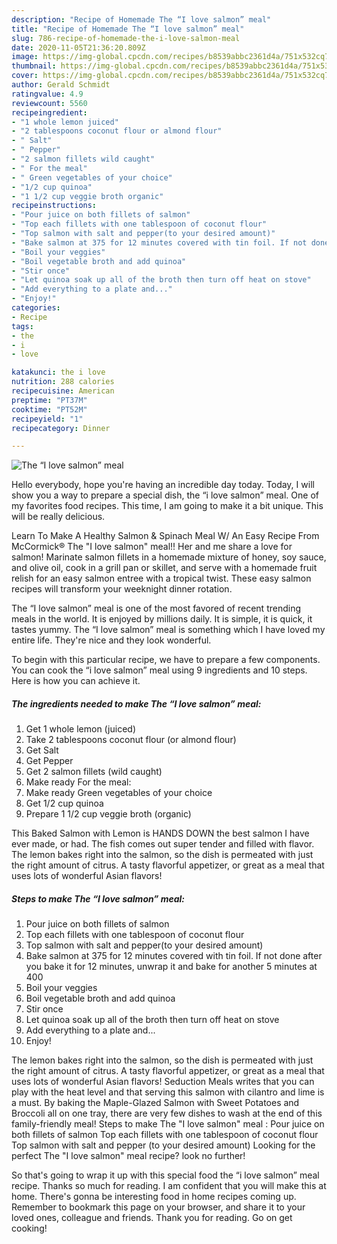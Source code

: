 ```yaml
---
description: "Recipe of Homemade The “I love salmon” meal"
title: "Recipe of Homemade The “I love salmon” meal"
slug: 786-recipe-of-homemade-the-i-love-salmon-meal
date: 2020-11-05T21:36:20.809Z
image: https://img-global.cpcdn.com/recipes/b8539abbc2361d4a/751x532cq70/the-i-love-salmon-meal-recipe-main-photo.jpg
thumbnail: https://img-global.cpcdn.com/recipes/b8539abbc2361d4a/751x532cq70/the-i-love-salmon-meal-recipe-main-photo.jpg
cover: https://img-global.cpcdn.com/recipes/b8539abbc2361d4a/751x532cq70/the-i-love-salmon-meal-recipe-main-photo.jpg
author: Gerald Schmidt
ratingvalue: 4.9
reviewcount: 5560
recipeingredient:
- "1 whole lemon juiced"
- "2 tablespoons coconut flour or almond flour"
- " Salt"
- " Pepper"
- "2 salmon fillets wild caught"
- " For the meal"
- " Green vegetables of your choice"
- "1/2 cup quinoa"
- "1 1/2 cup veggie broth organic"
recipeinstructions:
- "Pour juice on both fillets of salmon"
- "Top each fillets with one tablespoon of coconut flour"
- "Top salmon with salt and pepper(to your desired amount)"
- "Bake salmon at 375 for 12 minutes covered with tin foil. If not done after you bake it for 12 minutes, unwrap it and bake for another 5 minutes at 400"
- "Boil your veggies"
- "Boil vegetable broth and add quinoa"
- "Stir once"
- "Let quinoa soak up all of the broth then turn off heat on stove"
- "Add everything to a plate and..."
- "Enjoy!"
categories:
- Recipe
tags:
- the
- i
- love

katakunci: the i love 
nutrition: 288 calories
recipecuisine: American
preptime: "PT37M"
cooktime: "PT52M"
recipeyield: "1"
recipecategory: Dinner

---
```



![The “I love salmon” meal](https://img-global.cpcdn.com/recipes/b8539abbc2361d4a/751x532cq70/the-i-love-salmon-meal-recipe-main-photo.jpg)

Hello everybody, hope you're having an incredible day today. Today, I will show you a way to prepare a special dish, the “i love salmon” meal. One of my favorites food recipes. This time, I am going to make it a bit unique. This will be really delicious.

Learn To Make A Healthy Salmon &amp; Spinach Meal W/ An Easy Recipe From McCormick® The &#34;I love salmon&#34; meal!! Her and me share a love for salmon! Marinate salmon fillets in a homemade mixture of honey, soy sauce, and olive oil, cook in a grill pan or skillet, and serve with a homemade fruit relish for an easy salmon entree with a tropical twist. These easy salmon recipes will transform your weeknight dinner rotation.

The “I love salmon” meal is one of the most favored of recent trending meals in the world. It is enjoyed by millions daily. It is simple, it is quick, it tastes yummy. The “I love salmon” meal is something which I have loved my entire life. They're nice and they look wonderful.


To begin with this particular recipe, we have to prepare a few components. You can cook the “i love salmon” meal using 9 ingredients and 10 steps. Here is how you can achieve it.

<!--inarticleads1-->

##### The ingredients needed to make The “I love salmon” meal:

1. Get 1 whole lemon (juiced)
1. Take 2 tablespoons coconut flour (or almond flour)
1. Get  Salt
1. Get  Pepper
1. Get 2 salmon fillets (wild caught)
1. Make ready  For the meal:
1. Make ready  Green vegetables of your choice
1. Get 1/2 cup quinoa
1. Prepare 1 1/2 cup veggie broth (organic)


This Baked Salmon with Lemon is HANDS DOWN the best salmon I have ever made, or had. The fish comes out super tender and filled with flavor. The lemon bakes right into the salmon, so the dish is permeated with just the right amount of citrus. A tasty flavorful appetizer, or great as a meal that uses lots of wonderful Asian flavors! 

<!--inarticleads2-->

##### Steps to make The “I love salmon” meal:

1. Pour juice on both fillets of salmon
1. Top each fillets with one tablespoon of coconut flour
1. Top salmon with salt and pepper(to your desired amount)
1. Bake salmon at 375 for 12 minutes covered with tin foil. If not done after you bake it for 12 minutes, unwrap it and bake for another 5 minutes at 400
1. Boil your veggies
1. Boil vegetable broth and add quinoa
1. Stir once
1. Let quinoa soak up all of the broth then turn off heat on stove
1. Add everything to a plate and...
1. Enjoy!


The lemon bakes right into the salmon, so the dish is permeated with just the right amount of citrus. A tasty flavorful appetizer, or great as a meal that uses lots of wonderful Asian flavors! Seduction Meals writes that you can play with the heat level and that serving this salmon with cilantro and lime is a must. By baking the Maple-Glazed Salmon with Sweet Potatoes and Broccoli all on one tray, there are very few dishes to wash at the end of this family-friendly meal! Steps to make The &#34;I love salmon&#34; meal : Pour juice on both fillets of salmon Top each fillets with one tablespoon of coconut flour Top salmon with salt and pepper (to your desired amount) Looking for the perfect The &#34;I love salmon&#34; meal recipe? look no further! 

So that's going to wrap it up with this special food the “i love salmon” meal recipe. Thanks so much for reading. I am confident that you will make this at home. There's gonna be interesting food in home recipes coming up. Remember to bookmark this page on your browser, and share it to your loved ones, colleague and friends. Thank you for reading. Go on get cooking!
